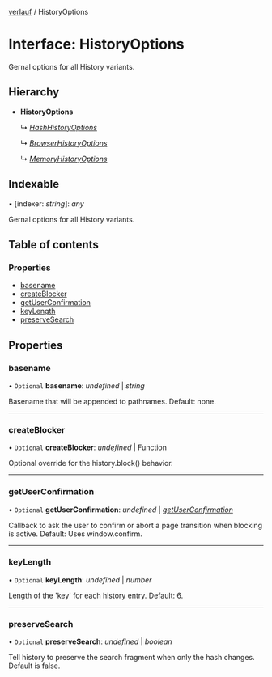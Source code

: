 [verlauf](../README.md) / HistoryOptions

# Interface: HistoryOptions

Gernal options for all History variants.

## Hierarchy

* **HistoryOptions**

  ↳ [*HashHistoryOptions*](hashhistoryoptions.md)

  ↳ [*BrowserHistoryOptions*](browserhistoryoptions.md)

  ↳ [*MemoryHistoryOptions*](memoryhistoryoptions.md)

## Indexable

▪ [indexer: *string*]: *any*

Gernal options for all History variants.

## Table of contents

### Properties

- [basename](historyoptions.md#basename)
- [createBlocker](historyoptions.md#createblocker)
- [getUserConfirmation](historyoptions.md#getuserconfirmation)
- [keyLength](historyoptions.md#keylength)
- [preserveSearch](historyoptions.md#preservesearch)

## Properties

### basename

• `Optional` **basename**: *undefined* | *string*

Basename that will be appended to pathnames. Default: none.

___

### createBlocker

• `Optional` **createBlocker**: *undefined* | Function

Optional override for the history.block() behavior.

___

### getUserConfirmation

• `Optional` **getUserConfirmation**: *undefined* | [*getUserConfirmation*](../README.md#getuserconfirmation)

Callback to ask the user to confirm or abort a page transition when blocking is active.
Default: Uses window.confirm.

___

### keyLength

• `Optional` **keyLength**: *undefined* | *number*

Length of the 'key' for each history entry. Default: 6.

___

### preserveSearch

• `Optional` **preserveSearch**: *undefined* | *boolean*

Tell history to preserve the search fragment when only the hash changes.
Default is false.

